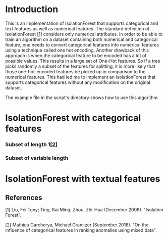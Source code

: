 # Introduction

This is an implementation of IsolationForest that supports categorical and text features as well as numerical features.
The standard definition of IsolationForest [[1]](*1) considers only numerical attributes. In order to be able to train
an algorithm on a dataset containing both numerical and categorical feature, one needs to convert categorical features
into numerical features using a technique called one hot encoding. Another drawback of this approach is when the
categorical feature to be encoded has a lot of possible values. This results in a large set of One-Hot features. So if a
tree picks randomly a subset of the features for splitting, it is more likely that those one-hot-encoded features be
picked up in comparison to the numerical features. This had led me to implement an IsolationForest that supports
categorical features without any modification on the original dataset.

The example file in the script's directory shows how to use this algorithm.

# IsolationForest with categorical features

### Subset of length 1[[2]](*2)

### Subset of variable length

# IsolationForest with textual features

## References

<a id="1">[1]</a>
Liu, Fei Tony; Ting, Kai Ming; Zhou, Zhi-Hua (December 2008). "Isolation Forest".

<a id="2">[2]</a>
Mathieu Garcherya, Michael Granitzer (September 2018). "On the influence of categorical features in ranking anomalies
using mixed data".